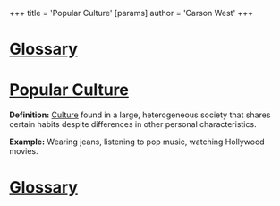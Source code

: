+++
 title = 'Popular Culture'
[params]
	author = 'Carson West'
+++
# [Glossary](./../glossary/)

# [Popular Culture](./../popular-culture/) 
**Definition:**  [Culture](./../culture/) found in a large, heterogeneous society that shares certain habits despite differences in other personal characteristics.

**Example:**  Wearing jeans, listening to pop music, watching Hollywood movies.

# [Glossary](./../glossary/)